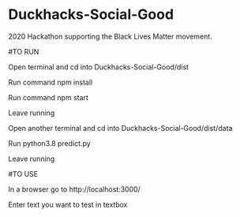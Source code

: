 # Duckhacks-Social-Good
2020 Hackathon supporting the Black Lives Matter movement.


#TO RUN

Open terminal and cd into Duckhacks-Social-Good/dist

Run command npm install

Run command npm start

Leave running



Open another terminal and cd into Duckhacks-Social-Good/dist/data

Run python3.8 predict.py

Leave running

#TO USE

In a browser go to http://localhost:3000/

Enter text you want to test in textbox

